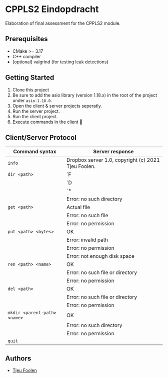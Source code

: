 # CPPLS2 Eindopdracht

Elaboration of final assessment for the CPPLS2 module.

## Prerequisites

- CMake >= 3.17
- C++ compiler
- [optional] valgrind (for testing leak detections) 

## Getting Started

1. Clone this project
2. Be sure to add the asio library (version 1.18.x) in the root of the project under `asio-1.18.0`.
3. Open the client & server projects seperatly.
4. Run the server project.
5. Run the client project.
5. Execute commands in the client :tada:

## Client/Server Protocol

| Command syntax               | Server response                                     |
|------------------------------|-----------------------------------------------------|
| `info`                       | Dropbox server 1.0, copyright (c) 2021 Tjeu Foolen. |
| `dir <path>`                 | `F|file1.txt|2020-03-05 23:45:18|34107`             |
|                              | `D|Private|2020-03-05 23:45:18|0`                   |
|                              | `*|my_symlink|2020-03-05 23:45:18|0`                |
|                              | Error: no such directory                            |
| `get <path>`                 | Actual file                                         |
|                              | Error: no such file                                 |
|                              | Error: no permission                                |
| `put <path> <bytes>`         | OK                                                  |
|                              | Error: invalid path                                 |
|                              | Error: no permission                                |
|                              | Error: not enough disk space                        |
| `ren <path> <name>`          | OK                                                  |
|                              | Error: no such file or directory                    |
|                              | Error: no permission                                |
| `del <path>`                 | OK                                                  |
|                              | Error: no such file or directory                    |
|                              | Error: no permission                                |
| `mkdir <parent-path> <name>` | OK                                                  |
|                              | Error: no such directory                            |
|                              | Error: no permission                                |
| `quit`                       |                                                     |


## Authors

- [Tjeu Foolen](https://github.com/tjeufoolen)
